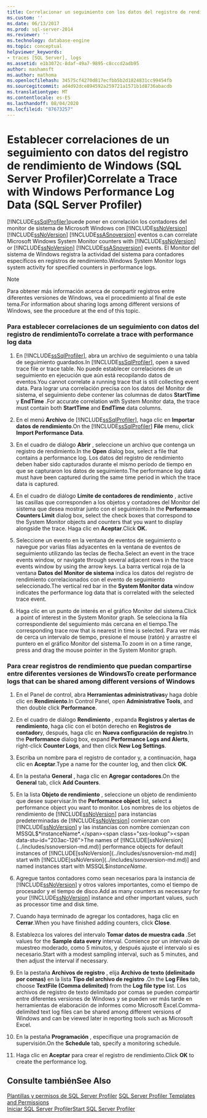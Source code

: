 ```yaml
---
title: Correlacionar un seguimiento con los datos del registro de rendimiento de Windows (SQL Server Profiler) | Microsoft Docs
ms.custom: ''
ms.date: 06/13/2017
ms.prod: sql-server-2014
ms.reviewer: ''
ms.technology: database-engine
ms.topic: conceptual
helpviewer_keywords:
- traces [SQL Server], logs
ms.assetid: e1b3072c-8daf-49a7-9895-c8cccd2adb95
author: mashamsft
ms.author: mathoma
ms.openlocfilehash: 34575cf4270d817ecfbb5b2d1824831cc99454fb
ms.sourcegitcommit: ad4d92dce894592a259721a1571b1d8736abacdb
ms.translationtype: MT
ms.contentlocale: es-ES
ms.lasthandoff: 08/04/2020
ms.locfileid: "87673257"
---
```

# <a name="correlate-a-trace-with-windows-performance-log-data-sql-server-profiler"></a><span data-ttu-id="203ac-102">Establecer correlaciones de un seguimiento con datos del registro de rendimiento de Windows (SQL Server Profiler)</span><span class="sxs-lookup"><span data-stu-id="203ac-102">Correlate a Trace with Windows Performance Log Data (SQL Server Profiler)</span></span>
  [!INCLUDE[ssSqlProfiler](../includes/sssqlprofiler-md.md)]<span data-ttu-id="203ac-103">puede poner en correlación los contadores del monitor de sistema de Microsoft Windows con [!INCLUDE[ssNoVersion](../includes/ssnoversion-md.md)] [!INCLUDE[ssNoVersion](../includes/ssnoversion-md.md)] [!INCLUDE[ssASnoversion](../includes/ssasnoversion-md.md)] eventos o.</span><span class="sxs-lookup"><span data-stu-id="203ac-103">can correlate Microsoft Windows System Monitor counters with [!INCLUDE[ssNoVersion](../includes/ssnoversion-md.md)] or [!INCLUDE[ssNoVersion](../includes/ssnoversion-md.md)] [!INCLUDE[ssASnoversion](../includes/ssasnoversion-md.md)] events.</span></span> <span data-ttu-id="203ac-104">El Monitor del sistema de Windows registra la actividad del sistema para contadores específicos en registros de rendimiento.</span><span class="sxs-lookup"><span data-stu-id="203ac-104">Windows System Monitor logs system activity for specified counters in performance logs.</span></span>  
  
> [!NOTE]  
>  <span data-ttu-id="203ac-105">Para obtener más información acerca de compartir registros entre diferentes versiones de Windows, vea el procedimiento al final de este tema.</span><span class="sxs-lookup"><span data-stu-id="203ac-105">For information about sharing logs among different versions of Windows, see the procedure at the end of this topic.</span></span>  
  
### <a name="to-correlate-a-trace-with-performance-log-data"></a><span data-ttu-id="203ac-106">Para establecer correlaciones de un seguimiento con datos del registro de rendimiento</span><span class="sxs-lookup"><span data-stu-id="203ac-106">To correlate a trace with performance log data</span></span>  
  
1.  <span data-ttu-id="203ac-107">En [!INCLUDE[ssSqlProfiler](../includes/sssqlprofiler-md.md)], abra un archivo de seguimiento o una tabla de seguimiento guardados.</span><span class="sxs-lookup"><span data-stu-id="203ac-107">In [!INCLUDE[ssSqlProfiler](../includes/sssqlprofiler-md.md)], open a saved trace file or trace table.</span></span> <span data-ttu-id="203ac-108">No puede establecer correlaciones de un seguimiento en ejecución que aún está recopilando datos de eventos.</span><span class="sxs-lookup"><span data-stu-id="203ac-108">You cannot correlate a running trace that is still collecting event data.</span></span> <span data-ttu-id="203ac-109">Para lograr una correlación precisa con los datos del Monitor de sistema, el seguimiento debe contener las columnas de datos **StartTime** y **EndTime** .</span><span class="sxs-lookup"><span data-stu-id="203ac-109">For accurate correlation with System Monitor data, the trace must contain both **StartTime** and **EndTime** data columns.</span></span>  
  
2.  <span data-ttu-id="203ac-110">En el menú  **Archivo** de [!INCLUDE[ssSqlProfiler](../includes/sssqlprofiler-md.md)], haga clic en **Importar datos de rendimiento**.</span><span class="sxs-lookup"><span data-stu-id="203ac-110">On the [!INCLUDE[ssSqlProfiler](../includes/sssqlprofiler-md.md)] **File** menu, click **Import Performance Data**.</span></span>  
  
3.  <span data-ttu-id="203ac-111">En el cuadro de diálogo **Abrir** , seleccione un archivo que contenga un registro de rendimiento.</span><span class="sxs-lookup"><span data-stu-id="203ac-111">In the **Open** dialog box, select a file that contains a performance log.</span></span> <span data-ttu-id="203ac-112">Los datos del registro de rendimiento deben haber sido capturados durante el mismo período de tiempo en que se capturaron los datos de seguimiento.</span><span class="sxs-lookup"><span data-stu-id="203ac-112">The performance log data must have been captured during the same time period in which the trace data is captured.</span></span>  
  
4.  <span data-ttu-id="203ac-113">En el cuadro de diálogo **Límite de contadores de rendimiento** , active las casillas que corresponden a los objetos y contadores del Monitor del sistema que desea mostrar junto con el seguimiento.</span><span class="sxs-lookup"><span data-stu-id="203ac-113">In the **Performance Counters Limit** dialog box, select the check boxes that correspond to the System Monitor objects and counters that you want to display alongside the trace.</span></span> <span data-ttu-id="203ac-114">Haga clic en **Aceptar**.</span><span class="sxs-lookup"><span data-stu-id="203ac-114">Click **OK.**</span></span>  
  
5.  <span data-ttu-id="203ac-115">Seleccione un evento en la ventana de eventos de seguimiento o navegue por varias filas adyacentes en la ventana de eventos de seguimiento utilizando las teclas de flecha.</span><span class="sxs-lookup"><span data-stu-id="203ac-115">Select an event in the trace events window, or navigate through several adjacent rows in the trace events window by using the arrow keys.</span></span> <span data-ttu-id="203ac-116">La barra vertical roja de la ventana **Datos del Monitor de sistema** indica los datos del registro de rendimiento correlacionados con el evento de seguimiento seleccionado.</span><span class="sxs-lookup"><span data-stu-id="203ac-116">The vertical red bar in the **System Monitor data** window indicates the performance log data that is correlated with the selected trace event.</span></span>  
  
6.  <span data-ttu-id="203ac-117">Haga clic en un punto de interés en el gráfico Monitor del sistema.</span><span class="sxs-lookup"><span data-stu-id="203ac-117">Click a point of interest in the System Monitor graph.</span></span> <span data-ttu-id="203ac-118">Se selecciona la fila correspondiente del seguimiento más cercana en el tiempo.</span><span class="sxs-lookup"><span data-stu-id="203ac-118">The corresponding trace row that is nearest in time is selected.</span></span> <span data-ttu-id="203ac-119">Para ver más de cerca un intervalo de tiempo, presione el mouse (ratón) y arrastre el puntero en el gráfico Monitor del sistema.</span><span class="sxs-lookup"><span data-stu-id="203ac-119">To zoom in on a time range, press and drag the mouse pointer in the System Monitor graph.</span></span>  
  
### <a name="to-create-performance-logs-that-can-be-shared-among-different-versions-of-windows"></a><span data-ttu-id="203ac-120">Para crear registros de rendimiento que puedan compartirse entre diferentes versiones de Windows</span><span class="sxs-lookup"><span data-stu-id="203ac-120">To create performance logs that can be shared among different versions of Windows</span></span>  
  
1.  <span data-ttu-id="203ac-121">En el Panel de control, abra **Herramientas administrativas**y haga doble clic en **Rendimiento**.</span><span class="sxs-lookup"><span data-stu-id="203ac-121">In Control Panel, open **Administrative Tools**, and then double click **Performance**.</span></span>  
  
2.  <span data-ttu-id="203ac-122">En el cuadro de diálogo **Rendimiento** , expanda **Registros y alertas de rendimiento**, haga clic con el botón derecho en **Registros de contador**y, después, haga clic en **Nueva configuración de registro**.</span><span class="sxs-lookup"><span data-stu-id="203ac-122">In the **Performance** dialog box, expand **Performance Logs and Alerts**, right-click **Counter Logs**, and then click **New Log Settings**.</span></span>  
  
3.  <span data-ttu-id="203ac-123">Escriba un nombre para el registro de contador y, a continuación, haga clic en **Aceptar**.</span><span class="sxs-lookup"><span data-stu-id="203ac-123">Type a name for the counter log, and then click **OK**.</span></span>  
  
4.  <span data-ttu-id="203ac-124">En la pestaña **General** , haga clic en **Agregar contadores**.</span><span class="sxs-lookup"><span data-stu-id="203ac-124">On the **General** tab, click **Add Counters**.</span></span>  
  
5.  <span data-ttu-id="203ac-125">En la lista **Objeto de rendimiento** , seleccione un objeto de rendimiento que desee supervisar.</span><span class="sxs-lookup"><span data-stu-id="203ac-125">In the **Performance object** list, select a performance object you want to monitor.</span></span> <span data-ttu-id="203ac-126">Los nombres de los objetos de rendimiento de [!INCLUDE[ssNoVersion](../includes/ssnoversion-md.md)] para instancias predeterminadas de [!INCLUDE[ssNoVersion](../includes/ssnoversion-md.md)] comienzan con [!INCLUDE[ssNoVersion](../includes/ssnoversion-md.md)] y las instancias con nombre comienzan con MSSQL$*instanceName*.</span><span class="sxs-lookup"><span data-stu-id="203ac-126">The names of [!INCLUDE[ssNoVersion](../includes/ssnoversion-md.md)] performance objects for default instances of [!INCLUDE[ssNoVersion](../includes/ssnoversion-md.md)] start with [!INCLUDE[ssNoVersion](../includes/ssnoversion-md.md)] and named instances start with MSSQL$*instanceName*.</span></span>  
  
6.  <span data-ttu-id="203ac-127">Agregue tantos contadores como sean necesarios para la instancia de [!INCLUDE[ssNoVersion](../includes/ssnoversion-md.md)] y otros valores importantes, como el tiempo de procesador y el tiempo de disco.</span><span class="sxs-lookup"><span data-stu-id="203ac-127">Add as many counters as necessary for your [!INCLUDE[ssNoVersion](../includes/ssnoversion-md.md)] instance and other important values, such as processor time and disk time.</span></span>  
  
7.  <span data-ttu-id="203ac-128">Cuando haya terminado de agregar los contadores, haga clic en **Cerrar**.</span><span class="sxs-lookup"><span data-stu-id="203ac-128">When you have finished adding counters, click **Close**.</span></span>  
  
8.  <span data-ttu-id="203ac-129">Establezca los valores del intervalo **Tomar datos de muestra cada** .</span><span class="sxs-lookup"><span data-stu-id="203ac-129">Set values for the **Sample data every** interval.</span></span> <span data-ttu-id="203ac-130">Comience por un intervalo de muestreo moderado, como 5 minutos, y después ajuste el intervalo si es necesario.</span><span class="sxs-lookup"><span data-stu-id="203ac-130">Start with a modest sampling interval, such as 5 minutes, and then adjust the interval if necessary.</span></span>  
  
9. <span data-ttu-id="203ac-131">En la pestaña **Archivos de registro** , elija **Archivo de texto (delimitado por comas)** en la lista **Tipo del archivo de registro** .</span><span class="sxs-lookup"><span data-stu-id="203ac-131">On the **Log Files** tab, choose **TextFile (Comma delimited)** from the **Log file type** list.</span></span> <span data-ttu-id="203ac-132">Los archivos de registro de texto delimitado por comas se pueden compartir entre diferentes versiones de Windows y se pueden ver más tarde en herramientas de elaboración de informes como Microsoft Excel.</span><span class="sxs-lookup"><span data-stu-id="203ac-132">Comma-delimited text log files can be shared among different versions of Windows and can be viewed later in reporting tools such as Microsoft Excel.</span></span>  
  
10. <span data-ttu-id="203ac-133">En la pestaña **Programación** , especifique una programación de supervisión.</span><span class="sxs-lookup"><span data-stu-id="203ac-133">On the **Schedule** tab, specify a monitoring schedule.</span></span>  
  
11. <span data-ttu-id="203ac-134">Haga clic en **Aceptar** para crear el registro de rendimiento.</span><span class="sxs-lookup"><span data-stu-id="203ac-134">Click **OK** to create the performance log.</span></span>  
  
## <a name="see-also"></a><span data-ttu-id="203ac-135">Consulte también</span><span class="sxs-lookup"><span data-stu-id="203ac-135">See Also</span></span>  
 <span data-ttu-id="203ac-136">[Plantillas y permisos de SQL Server Profiler](../tools/sql-server-profiler/sql-server-profiler-templates-and-permissions.md) </span><span class="sxs-lookup"><span data-stu-id="203ac-136">[SQL Server Profiler Templates and Permissions](../tools/sql-server-profiler/sql-server-profiler-templates-and-permissions.md) </span></span>  
 [<span data-ttu-id="203ac-137">Iniciar SQL Server Profiler</span><span class="sxs-lookup"><span data-stu-id="203ac-137">Start SQL Server Profiler</span></span>](../tools/sql-server-profiler/start-sql-server-profiler.md)  
  
  
